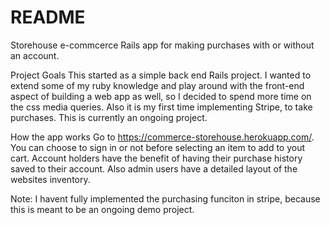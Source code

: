 # README

Storehouse e-commcerce
Rails app for making purchases with or without an account.

Project Goals
This started as a simple back end Rails project. I wanted to extend some of my ruby knowledge and play around with the front-end aspect of building a web app as well, so I decided to spend more time on the css media queries. Also it is my first time implementing Stripe, to take purchases. This is currently an ongoing project.

How the app works
Go to https://commerce-storehouse.herokuapp.com/. You can choose to sign in or not before selecting an item to add to yout cart. Account holders have the benefit of having their purchase history saved to their account. Also admin users have a detailed layout of the websites inventory.

Note: I havent fully implemented the purchasing funciton in stripe, because this is meant to be an ongoing demo project.
